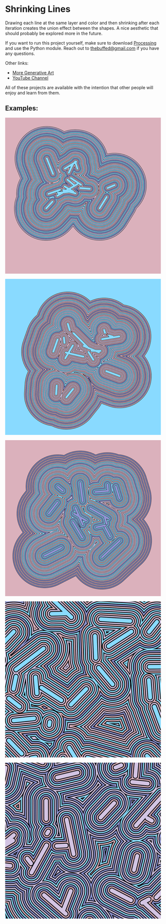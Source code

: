 # Shrinking Lines

Drawing each line at the same layer and color and then shrinking after each iteration creates the union effect between the shapes. A nice aesthetic that should probably be explored more in the future.

If you want to run this project yourself, make sure to download [Processing](https://www.processing.org) and use the Python module. Reach out to thebuffed@gmail.com if you have any questions.

Other links:
- [More Generative Art](https://github.com/erdavids/Generative-Art)
- [YouTube Channel](https://www.youtube.com/channel/UCUrmX3SvpPerq-KAfGBrgGQ)

All of these projects are available with the intention that other people will enjoy and learn from them. 

## Examples:

<p align="center"><img src="https://github.com/erdavids/Shrinking-Lines/blob/master/Examples/9964.png"></p>
<p align="center"><img src="https://github.com/erdavids/Shrinking-Lines/blob/master/Examples/9487.png"></p>
<p align="center"><img src="https://github.com/erdavids/Shrinking-Lines/blob/master/Examples/8999.png"></p>
<p align="center"><img src="https://github.com/erdavids/Shrinking-Lines/blob/master/Examples/1623.png"></p>
<p align="center"><img src="https://github.com/erdavids/Shrinking-Lines/blob/master/Examples/1751.png"></p>
